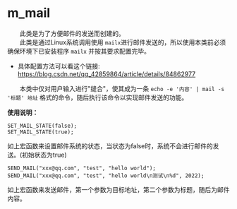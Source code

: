 # m_mail
&emsp;&emsp;此类是为了方便邮件的发送而创建的。</br>
&emsp;&emsp;此类是通过Linux系统调用使用 `mailx`进行邮件发送的，所以使用本类前必须确保环境下已安装程序 `mailx` 并按其要求配置完毕。

* 具体配置方法可以看这个链接:</br>
https://blog.csdn.net/qq_42859864/article/details/84862977

&emsp;&emsp;本类中仅对用户输入进行"缝合"，使其成为一条
`echo -e '内容' | mail -s '标题' 地址` 格式的命令，随后执行该命令以实现邮件发送的功能。

**使用说明：**
```
SET_MAIL_STATE(false);
SET_MAIL_STATE(true);
```
如上宏函数来设置邮件系统的状态，当状态为false时，系统不会进行邮件的发送。(初始状态为true)
```
SEND_MAIL("xxx@qq.com", "test", "hello world");
SEND_MAIL("xxx@qq.com", "test", "hello world\n测试\n%d", 2022);
```
如上宏函数来发送邮件，第一个参数为目标地址，第二个参数为标题，随后为邮件内容。
